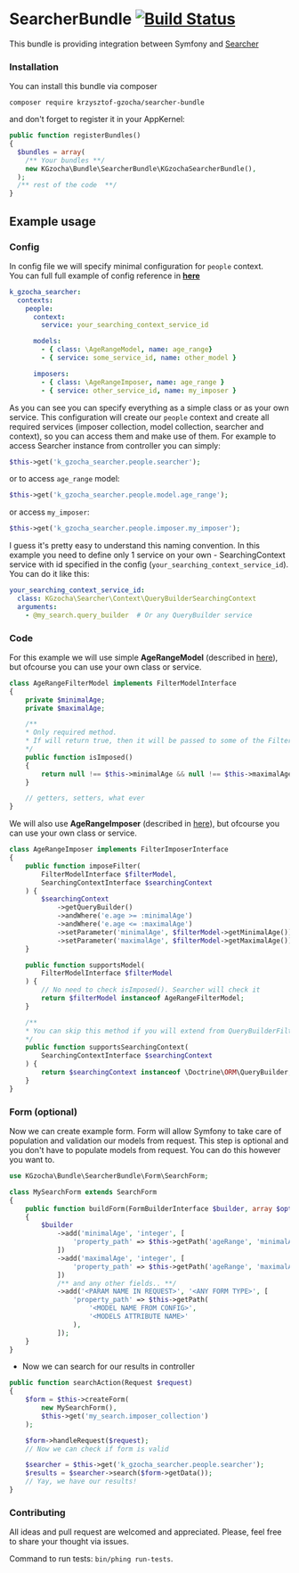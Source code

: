 # SearcherBundle [![Build Status](https://travis-ci.org/krzysztof-gzocha/searcher-bundle.svg?branch=master)](https://travis-ci.org/krzysztof-gzocha/searcher-bundle)

This bundle is providing integration between Symfony and [Searcher](https://github.com/krzysztof-gzocha/searcher)

### Installation
You can install this bundle via composer
```
composer require krzysztof-gzocha/searcher-bundle
```
and don't forget to register it in your AppKernel:
```php
public function registerBundles()
{
  $bundles = array(
    /** Your bundles **/
    new KGzocha\Bundle\SearcherBundle\KGzochaSearcherBundle(),
  );
  /** rest of the code  **/
}
```

## Example usage
### Config
In config file we will specify minimal configuration for `people` context.  
You can full full example of config reference in **[here](https://github.com/krzysztof-gzocha/searcher-bundle/blob/master/src/KGzocha/Bundle/SearcherBundle/configReference.yml)**
```yaml
k_gzocha_searcher:
  contexts:
    people:
      context:
        service: your_searching_context_service_id

      models:
        - { class: \AgeRangeModel, name: age_range}
        - { service: some_service_id, name: other_model }

      imposers:
        - { class: \AgeRangeImposer, name: age_range }
        - { service: other_service_id, name: my_imposer }
```
As you can see you can specify everything as a simple class or as your own service.
This configuration will create our `people` context and create all required services (imposer collection, model collection, searcher and context), so you can access them and make use of them. For example to access Searcher instance from controller you can simply:
```php
$this->get('k_gzocha_searcher.people.searcher');
```
or to access `age_range` model:
```php
$this->get('k_gzocha_searcher.people.model.age_range');
```
or access `my_imposer`:
```php
$this->get('k_gzocha_searcher.people.imposer.my_imposer');
```
I guess it's pretty easy to understand this naming convention.
In this example you need to define only 1 service on your own - SearchingContext service with id specified in the config (`your_searching_context_service_id`). You can do it like this:
```yaml
your_searching_context_service_id:
  class: KGzocha\Searcher\Context\QueryBuilderSearchingContext
  arguments:
    - @my_search.query_builder  # Or any QueryBuilder service
```
### Code
For this example we will use simple **AgeRangeModel** (described in [here](https://github.com/krzysztof-gzocha/searcher)), but ofcourse you can use your own class or service.
```php
class AgeRangeFilterModel implements FilterModelInterface
{
    private $minimalAge;
    private $maximalAge;

    /**
    * Only required method.
    * If will return true, then it will be passed to some of the FilterImposer(s)
    */
    public function isImposed()
    {
        return null !== $this->minimalAge && null !== $this->maximalAge;
    }

    // getters, setters, what ever
}
```
We will also use **AgeRangeImposer** (described in [here](https://github.com/krzysztof-gzocha/searcher)), but ofcourse you can use your own class or service.
```php
class AgeRangeImposer implements FilterImposerInterface
{
    public function imposeFilter(
        FilterModelInterface $filterModel,
        SearchingContextInterface $searchingContext
    ) {
        $searchingContext
            ->getQueryBuilder()
            ->andWhere('e.age >= :minimalAge')
            ->andWhere('e.age <= :maximalAge')
            ->setParameter('minimalAge', $filterModel->getMinimalAge())
            ->setParameter('maximalAge', $filterModel->getMaximalAge());
    }

    public function supportsModel(
        FilterModelInterface $filterModel
    ) {
        // No need to check isImposed(). Searcher will check it
        return $filterModel instanceof AgeRangeFilterModel;
    }

    /**
    * You can skip this method if you will extend from QueryBuilderFilterImposer.
    */
    public function supportsSearchingContext(
        SearchingContextInterface $searchingContext
    ) {
        return $searchingContext instanceof \Doctrine\ORM\QueryBuilder;
    }
}
```
### Form (optional)
Now we can create example form. Form will allow Symfony to take care of population and validation our models from request.
This step is optional and you don't have to populate models from request. You can do this however you want to.
```php
use KGzocha\Bundle\SearcherBundle\Form\SearchForm;

class MySearchForm extends SearchForm
{
    public function buildForm(FormBuilderInterface $builder, array $options)
    {
        $builder
            ->add('minimalAge', 'integer', [
                'property_path' => $this->getPath('ageRange', 'minimalAge'),
            ])
            ->add('maximalAge', 'integer', [
                'property_path' => $this->getPath('ageRange', 'maximalAge'),
            ])
            /** and any other fields.. **/
            ->add('<PARAM NAME IN REQUEST>', '<ANY FORM TYPE>', [
                'property_path' => $this->getPath(
                    '<MODEL NAME FROM CONFIG>',
                    '<MODELS ATTRIBUTE NAME>'
                ),
            ]);
    }
}
```
- Now we can search for our results in controller
```php
public function searchAction(Request $request)
{
    $form = $this->createForm(
        new MySearchForm(),
        $this->get('my_search.imposer_collection')
    );

    $form->handleRequest($request);
    // Now we can check if form is valid

    $searcher = $this->get('k_gzocha_searcher.people.searcher');
    $results = $searcher->search($form->getData());
    // Yay, we have our results!
}
```

### Contributing
All ideas and pull request are welcomed and appreciated.
Please, feel free to share your thought via issues.

Command to run tests: `bin/phing run-tests`.
